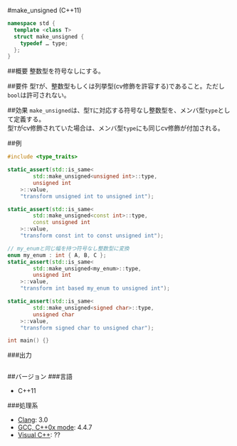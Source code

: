 #make_unsigned (C++11)
```cpp
namespace std {
  template <class T>
  struct make_unsigned {
    typedef … type;
  };
}
```

##概要
整数型を符号なしにする。


##要件
型`T`が、整数型もしくは列挙型(cv修飾を許容する)であること。ただし`bool`は許可されない。  


##効果
`make_unsigned`は、型`T`に対応する符号なし整数型を、メンバ型`type`として定義する。  
型`T`がcv修飾されていた場合は、メンバ型`type`にも同じcv修飾が付加される。  


##例
```cpp
#include <type_traits>

static_assert(std::is_same<
        std::make_unsigned<unsigned int>::type,
        unsigned int
    >::value,
    "transform unsigned int to unsigned int");

static_assert(std::is_same<
        std::make_unsigned<const int>::type,
        const unsigned int
    >::value,
    "transform const int to const unsigned int");

// my_enumと同じ幅を持つ符号なし整数型に変換
enum my_enum : int { A, B, C };
static_assert(std::is_same<
        std::make_unsigned<my_enum>::type,
        unsigned int
    >::value,
    "transform int based my_enum to unsigned int");

static_assert(std::is_same<
        std::make_unsigned<signed char>::type,
        unsigned char
    >::value,
    "transform signed char to unsigned char");

int main() {}
```

###出力
```
```

##バージョン
###言語
- C++11

###処理系
- [Clang](/implementation#clang.md): 3.0
- [GCC, C++0x mode](/implementation#gcc.md): 4.4.7
- [Visual C++](/implementation#visual_cpp.md): ??


